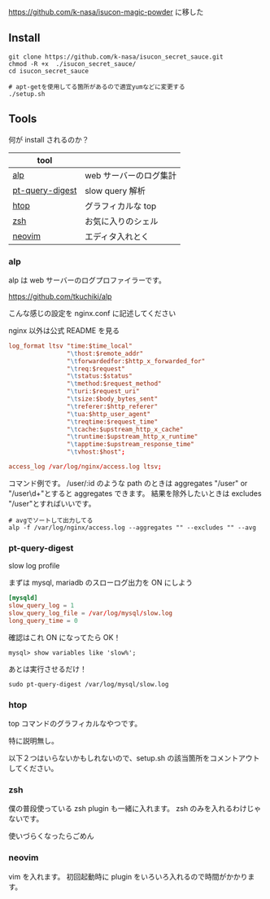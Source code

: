 https://github.com/k-nasa/isucon-magic-powder に移した

## Install

```
git clone https://github.com/k-nasa/isucon_secret_sauce.git
chmod -R +x  ./isucon_secret_sauce/
cd isucon_secret_sauce

# apt-getを使用してる箇所があるので適宜yumなどに変更する
./setup.sh
```

## Tools

何が install されるのか？

| tool                                |                        |
| ----------------------------------- | ---------------------- |
| [alp](#alp)                         | web サーバーのログ集計 |
| [pt-query-digest](#pt-query-digest) | slow query 解析        |
| [htop](#htop)                       | グラフィカルな top     |
| [zsh](#zsh)                         | お気に入りのシェル     |
| [neovim](#neovim)                   | エディタ入れとく       |

### alp

alp は web サーバーのログプロファイラーです。

https://github.com/tkuchiki/alp

こんな感じの設定を nginx.conf に記述してください

nginx 以外は公式 README を見る

```nginx.conf
log_format ltsv "time:$time_local"
                "\thost:$remote_addr"
                "\tforwardedfor:$http_x_forwarded_for"
                "\treq:$request"
                "\tstatus:$status"
                "\tmethod:$request_method"
                "\turi:$request_uri"
                "\tsize:$body_bytes_sent"
                "\treferer:$http_referer"
                "\tua:$http_user_agent"
                "\treqtime:$request_time"
                "\tcache:$upstream_http_x_cache"
                "\truntime:$upstream_http_x_runtime"
                "\tapptime:$upstream_response_time"
                "\tvhost:$host";

access_log /var/log/nginx/access.log ltsv;
```

コマンド例です。
/user/:id のような path のときは aggregates "/user" or "/user\d+"とすると aggregates できます。
結果を除外したいときは excludes "/user"とすればいいです。

```
# avgでソートして出力してる
alp -f /var/log/nginx/access.log --aggregates "" --excludes "" --avg
```

### pt-query-digest

slow log profile

まずは mysql, mariadb のスローログ出力を ON にしよう

```my.conf
[mysqld]
slow_query_log = 1
slow_query_log_file = /var/log/mysql/slow.log
long_query_time = 0
```

確認はこれ
ON になってたら OK！

```
mysql> show variables like 'slow%';
```

あとは実行させるだけ！

```
sudo pt-query-digest /var/log/mysql/slow.log
```

### htop

top コマンドのグラフィカルなやつです。

特に説明無し。

以下２つはいらないかもしれないので、setup.sh の該当箇所をコメントアウトしてください。

### zsh

僕の普段使っている zsh plugin も一緒に入れます。 zsh のみを入れるわけじゃないです。

使いづらくなったらごめん

### neovim

vim を入れます。 初回起動時に plugin をいろいろ入れるので時間がかかります。
